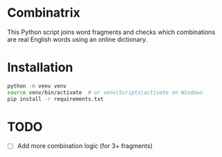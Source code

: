 # Combinatrix
This Python script joins word fragments and checks which combinations are real English words using an online dictionary.

# Installation
```bash
python -m venv venv
source venv/bin/activate  # or venv\Scripts\activate on Windows
pip install -r requirements.txt
```
# TODO
-[ ] Add more combination logic (for 3+ fragments)
